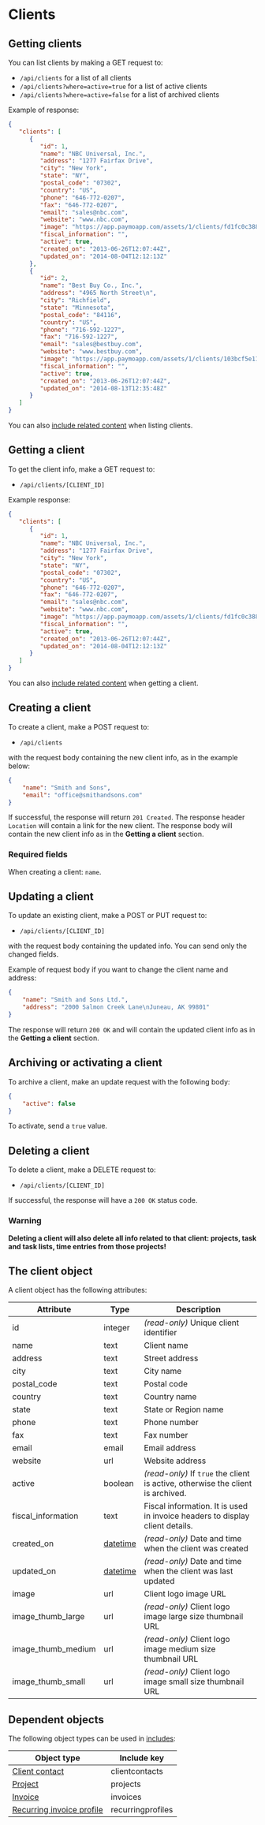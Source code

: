 # Clients

## Getting clients

You can list clients by making a GET request to:

* `/api/clients` for a list of all clients
* `/api/clients?where=active=true` for a list of active clients
* `/api/clients?where=active=false` for a list of archived clients
 
Example of response:

```json
{
   "clients": [
      {
         "id": 1,
         "name": "NBC Universal, Inc.",
         "address": "1277 Fairfax Drive",
         "city": "New York",
         "state": "NY",
         "postal_code": "07302",
         "country": "US",
         "phone": "646-772-0207",
         "fax": "646-772-0207",
         "email": "sales@nbc.com",
         "website": "www.nbc.com",
         "image": "https://app.paymoapp.com/assets/1/clients/fd1fc0c388bbd7aff03a6be5aa5f8945.png",
         "fiscal_information": "",
         "active": true,
         "created_on": "2013-06-26T12:07:44Z",
         "updated_on": "2014-08-04T12:12:13Z"
      },
      {
         "id": 2,
         "name": "Best Buy Co., Inc.",
         "address": "4965 North Street\n",
         "city": "Richfield",
         "state": "Minnesota",
         "postal_code": "84116",
         "country": "US",
         "phone": "716-592-1227",
         "fax": "716-592-1227",
         "email": "sales@bestbuy.com",
         "website": "www.bestbuy.com",
         "image": "https://app.paymoapp.com/assets/1/clients/103bcf5e11fa4f261151e2a3b69be269.png",
         "fiscal_information": "",
         "active": true,
         "created_on": "2013-06-26T12:07:44Z",
         "updated_on": "2014-08-13T12:35:48Z"
      }
   ]
}     
```

You can also [include related content](includes.md) when listing clients.

## Getting a client

To get the client info, make a GET request to:

* `/api/clients/[CLIENT_ID]`

Example response:

```json
{
   "clients": [
      {
         "id": 1,
         "name": "NBC Universal, Inc.",
         "address": "1277 Fairfax Drive",
         "city": "New York",
         "state": "NY",
         "postal_code": "07302",
         "country": "US",
         "phone": "646-772-0207",
         "fax": "646-772-0207",
         "email": "sales@nbc.com",
         "website": "www.nbc.com",
         "image": "https://app.paymoapp.com/assets/1/clients/fd1fc0c388bbd7aff03a6be5aa5f8945.png",
         "fiscal_information": "",
         "active": true,
         "created_on": "2013-06-26T12:07:44Z",
         "updated_on": "2014-08-04T12:12:13Z"
      }
   ]
}  
```

You can also [include related content](includes.md) when getting a client.

## Creating a client

To create a client, make a POST request to:

* `/api/clients`

with the request body containing the new client info, as in the example below:

```json
{
    "name": "Smith and Sons",
    "email": "office@smithandsons.com"
}
```

If successful, the response will return `201 Created`. The response header `Location` will contain a link for the new client. The response body will contain the new client info as in the **Getting a client** section.

### Required fields

When creating a client: `name`.

## Updating a client

To update an existing client, make a POST or PUT request to:

* `/api/clients/[CLIENT_ID]`

with the request body containing the updated info. You can send only the changed fields.

Example of request body if you want to change the client name and address:

```json
{
    "name": "Smith and Sons Ltd.",
    "address": "2000 Salmon Creek Lane\nJuneau, AK 99801"
}
```

The response will return `200 OK` and will contain the updated client info as in the **Getting a client** section.

## Archiving or activating a client

To archive a client, make an update request with the following body:

```json
{
    "active": false
}
```

To activate, send a `true` value.

## Deleting a client

To delete a client, make a DELETE request to:

* `/api/clients/[CLIENT_ID]`

If successful, the response will have a `200 OK` status code.

### Warning

**Deleting a client will also delete all info related to that client: projects, task and task lists, time entries from those projects!**

## The client object

A client object has the following attributes:

Attribute|Type|Description
---------|----|-----------
id | integer | _(read-only)_ Unique client identifier
name | text | Client name
address | text | Street address
city | text | City name
postal_code | text | Postal code
country | text | Country name
state | text | State or Region name
phone | text | Phone number
fax | text | Fax number
email | email | Email address
website | url | Website address
active | boolean | _(read-only)_ If `true` the client is active, otherwise the client is archived.
fiscal_information | text | Fiscal information. It is used in invoice headers to display client details. 
created_on | [datetime](datetime.md) | _(read-only)_ Date and time when the client was created
updated_on | [datetime](datetime.md) | _(read-only)_ Date and time when the client was last updated
image | url | Client logo image URL
image_thumb_large | url | _(read-only)_ Client logo image large size thumbnail URL
image_thumb_medium | url | _(read-only)_ Client logo image medium size thumbnail URL
image_thumb_small | url | _(read-only)_ Client logo image small size thumbnail URL

## Dependent objects

The following object types can be used in [includes](includes.md):

Object type|Include key
-----------|-----------
[Client contact](client_contacts.md) | clientcontacts
[Project](projects.md) | projects
[Invoice](invoices.md) | invoices
[Recurring invoice profile](recurring_profiles.md) | recurringprofiles
